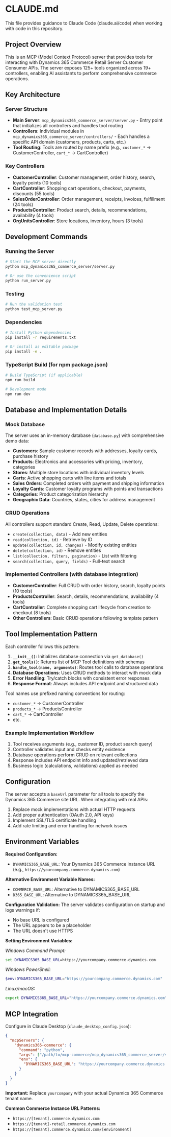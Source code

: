 # CLAUDE.md

This file provides guidance to Claude Code (claude.ai/code) when working with code in this repository.

## Project Overview

This is an MCP (Model Context Protocol) server that provides tools for interacting with Dynamics 365 Commerce Retail Server Customer Consumer APIs. The server exposes 125+ tools organized across 19+ controllers, enabling AI assistants to perform comprehensive commerce operations.

## Key Architecture

### Server Structure
- **Main Server**: `mcp_dynamics365_commerce_server/server.py` - Entry point that initializes all controllers and handles tool routing
- **Controllers**: Individual modules in `mcp_dynamics365_commerce_server/controllers/` - Each handles a specific API domain (customers, products, carts, etc.)
- **Tool Routing**: Tools are routed by name prefix (e.g., `customer_*` → CustomerController, `cart_*` → CartController)

### Key Controllers
- **CustomerController**: Customer management, order history, search, loyalty points (10 tools)
- **CartController**: Shopping cart operations, checkout, payments, discounts (55 tools)  
- **SalesOrderController**: Order management, receipts, invoices, fulfillment (24 tools)
- **ProductsController**: Product search, details, recommendations, availability (4 tools)
- **OrgUnitsController**: Store locations, inventory, hours (3 tools)

## Development Commands

### Running the Server
```bash
# Start the MCP server directly
python mcp_dynamics365_commerce_server/server.py

# Or use the convenience script
python run_server.py
```

### Testing
```bash
# Run the validation test
python test_mcp_server.py
```

### Dependencies
```bash
# Install Python dependencies
pip install -r requirements.txt

# Or install as editable package
pip install -e .
```

### TypeScript Build (for npm package.json)
```bash
# Build TypeScript (if applicable)
npm run build

# Development mode
npm run dev
```

## Database and Implementation Details

### Mock Database
The server uses an in-memory database (`database.py`) with comprehensive demo data:

- **Customers**: Sample customer records with addresses, loyalty cards, purchase history
- **Products**: Electronics and accessories with pricing, inventory, categories
- **Stores**: Multiple store locations with individual inventory levels
- **Carts**: Active shopping carts with line items and totals
- **Sales Orders**: Completed orders with payment and shipping information
- **Loyalty Cards**: Customer loyalty programs with points and transactions
- **Categories**: Product categorization hierarchy
- **Geographic Data**: Countries, states, cities for address management

### CRUD Operations
All controllers support standard Create, Read, Update, Delete operations:
- `create(collection, data)` - Add new entities
- `read(collection, id)` - Retrieve by ID
- `update(collection, id, changes)` - Modify existing entities
- `delete(collection, id)` - Remove entities
- `list(collection, filters, pagination)` - List with filtering
- `search(collection, query, fields)` - Full-text search

### Implemented Controllers (with database integration)
- **CustomerController**: Full CRUD with order history, search, loyalty points (10 tools)
- **ProductsController**: Search, details, recommendations, availability (4 tools)
- **CartController**: Complete shopping cart lifecycle from creation to checkout (8 tools)
- **Other Controllers**: Basic CRUD operations following template pattern

## Tool Implementation Pattern

Each controller follows this pattern:

1. **`__init__()`**: Initializes database connection via `get_database()`
2. **`get_tools()`**: Returns list of MCP Tool definitions with schemas
3. **`handle_tool(name, arguments)`**: Routes tool calls to database operations
4. **Database Operations**: Uses CRUD methods to interact with mock data
5. **Error Handling**: Try/catch blocks with consistent error responses
6. **Response Format**: Always includes API endpoint and structured data

Tool names use prefixed naming conventions for routing:
- `customer_*` → CustomerController
- `products_*` → ProductsController  
- `cart_*` → CartController
- etc.

### Example Implementation Workflow
1. Tool receives arguments (e.g., customer ID, product search query)
2. Controller validates input and checks entity existence  
3. Database operations perform CRUD on relevant collections
4. Response includes API endpoint info and updated/retrieved data
5. Business logic (calculations, validations) applied as needed

## Configuration

The server accepts a `baseUrl` parameter for all tools to specify the Dynamics 365 Commerce site URL. When integrating with real APIs:

1. Replace mock implementations with actual HTTP requests
2. Add proper authentication (OAuth 2.0, API keys)
3. Implement SSL/TLS certificate handling
4. Add rate limiting and error handling for network issues

## Environment Variables

**Required Configuration:**
- `DYNAMICS365_BASE_URL`: Your Dynamics 365 Commerce instance URL (e.g., `https://yourcompany.commerce.dynamics.com`)

**Alternative Environment Variable Names:**
- `COMMERCE_BASE_URL`: Alternative to DYNAMICS365_BASE_URL
- `D365_BASE_URL`: Alternative to DYNAMICS365_BASE_URL

**Configuration Validation:**
The server validates configuration on startup and logs warnings if:
- No base URL is configured
- The URL appears to be a placeholder
- The URL doesn't use HTTPS

**Setting Environment Variables:**

*Windows Command Prompt:*
```cmd
set DYNAMICS365_BASE_URL=https://yourcompany.commerce.dynamics.com
```

*Windows PowerShell:*
```powershell
$env:DYNAMICS365_BASE_URL="https://yourcompany.commerce.dynamics.com"
```

*Linux/macOS:*
```bash
export DYNAMICS365_BASE_URL="https://yourcompany.commerce.dynamics.com"
```

## MCP Integration

Configure in Claude Desktop (`claude_desktop_config.json`):
```json
{
  "mcpServers": {
    "dynamics365-commerce": {
      "command": "python",
      "args": ["/path/to/mcp-commerce/mcp_dynamics365_commerce_server/server.py"],
      "env": {
        "DYNAMICS365_BASE_URL": "https://yourcompany.commerce.dynamics.com"
      }
    }
  }
}
```

**Important:** Replace `yourcompany` with your actual Dynamics 365 Commerce tenant name.

**Common Commerce Instance URL Patterns:**
- `https://[tenant].commerce.dynamics.com`
- `https://[tenant]-retail.commerce.dynamics.com`
- `https://[tenant].commerce.dynamics.com/[environment]`